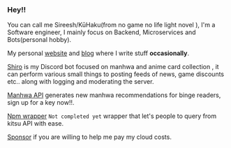 ### Hey!!
You can call me Sireesh/KūHaku(from no game no life light novel ), I'm a Software engineer, I mainly focus on Backend, Microservices and Bots(personal hobby).

My personal [website](https://kuuhaku.space) and [blog](https://kuuhaku.space/blog) where I write stuff **occasionally**.

[Shiro](https://discord.com/oauth2/authorize?client_id=909026192785551371&permissions=1395797650679&scope=bot%20applications.commands) is my Discord bot focused on manhwa and anime card collection , it can perform various small things to posting feeds of news, game discounts etc.. along with logging and moderating the server.

[Manhwa API](https://manhwaapi.ga/) generates new manhwa recommendations for binge readers, sign up for a key now!!.

[Npm wrapper](https://www.npmjs.com/package/anime-cards) `Not completed yet` wrapper that let's people to query from kitsu API with ease.

[Sponsor](https://www.patreon.com/Sovereignofshadows)  if you are willing to help me pay my cloud costs.
